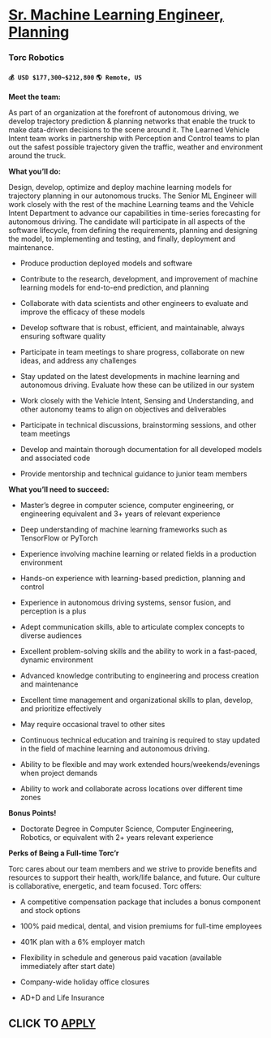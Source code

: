 # [Sr. Machine Learning Engineer, Planning](https://www.remotewlb.com/apply/sr-machine-learning-engineer-planning)  
### Torc Robotics  
#### `💰 USD $177,300~$212,800` `🌎 Remote, US`  

**Meet the team:**

As part of an organization at the forefront of autonomous driving, we develop trajectory prediction & planning networks that enable the truck to make data-driven decisions to the scene around it. The Learned Vehicle Intent team works in partnership with Perception and Control teams to plan out the safest possible trajectory given the traffic, weather and environment around the truck.

**What you’ll do:**

Design, develop, optimize and deploy machine learning models for trajectory planning in our autonomous trucks. The Senior ML Engineer will work closely with the rest of the machine Learning teams and the Vehicle Intent Department to advance our capabilities in time-series forecasting for autonomous driving. The candidate will participate in all aspects of the software lifecycle, from defining the requirements, planning and designing the model, to implementing and testing, and finally, deployment and maintenance.

  * Produce production deployed models and software

  * Contribute to the research, development, and improvement of machine learning models for end-to-end prediction, and planning

  * Collaborate with data scientists and other engineers to evaluate and improve the efficacy of these models

  * Develop software that is robust, efficient, and maintainable, always ensuring software quality

  * Participate in team meetings to share progress, collaborate on new ideas, and address any challenges

  * Stay updated on the latest developments in machine learning and autonomous driving. Evaluate how these can be utilized in our system

  * Work closely with the Vehicle Intent, Sensing and Understanding, and other autonomy teams to align on objectives and deliverables

  * Participate in technical discussions, brainstorming sessions, and other team meetings

  * Develop and maintain thorough documentation for all developed models and associated code

  * Provide mentorship and technical guidance to junior team members

**What you’ll need to succeed:**

  * Master’s degree in computer science, computer engineering, or engineering equivalent and 3+ years of relevant experience 

  * Deep understanding of machine learning frameworks such as TensorFlow or PyTorch

  * Experience involving machine learning or related fields in a production environment

  * Hands-on experience with learning-based prediction, planning and control

  * Experience in autonomous driving systems, sensor fusion, and perception is a plus

  * Adept communication skills, able to articulate complex concepts to diverse audiences

  * Excellent problem-solving skills and the ability to work in a fast-paced, dynamic environment

  * Advanced knowledge contributing to engineering and process creation and maintenance

  * Excellent time management and organizational skills to plan, develop, and prioritize effectively

  * May require occasional travel to other sites 

  * Continuous technical education and training is required to stay updated in the field of machine learning and autonomous driving.

  * Ability to be flexible and may work extended hours/weekends/evenings when project demands

  * Ability to work and collaborate across locations over different time zones

**Bonus Points!**

  * Doctorate Degree in Computer Science, Computer Engineering, Robotics, or equivalent with 2+ years relevant experience   

**Perks of Being a Full-time Torc’r**

Torc cares about our team members and we strive to provide benefits and resources to support their health, work/life balance, and future. Our culture is collaborative, energetic, and team focused. Torc offers:

  * A competitive compensation package that includes a bonus component and stock options 

  * 100% paid medical, dental, and vision premiums for full-time employees 

  * 401K plan with a 6% employer match 

  * Flexibility in schedule and generous paid vacation (available immediately after start date) 

  * Company-wide holiday office closures 

  * AD+D and Life Insurance

  
## CLICK TO [APPLY](https://www.remotewlb.com/apply/sr-machine-learning-engineer-planning)

